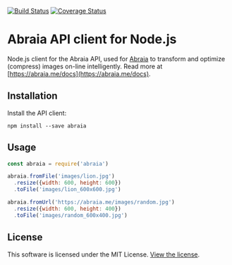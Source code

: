 [![Build Status](https://travis-ci.org/abraia/abraia-nodejs.svg)](https://travis-ci.org/abraia/abraia-nodejs)
[![Coverage Status](https://coveralls.io/repos/github/abraia/abraia-nodejs/badge.svg?branch=master)](https://coveralls.io/github/abraia/abraia-nodejs?branch=master)

# Abraia API client for Node.js

Node.js client for the Abraia API, used for [Abraia](https://abraia.me) to transform
and optimize (compress) images on-line intelligently. Read more at [https://abraia.me/docs](https://abraia.me/docs).

## Installation

Install the API client:

```
npm install --save abraia
```

## Usage

```js
const abraia = require('abraia')

abraia.fromFile('images/lion.jpg')
  .resize({width: 600, height: 600})
  .toFile('images/lion_600x600.jpg')

abraia.fromUrl('https://abraia.me/images/random.jpg')
  .resize({width: 600, height: 400})
  .toFile('images/random_600x400.jpg')
```

## License

This software is licensed under the MIT License. [View the license](LICENSE).
